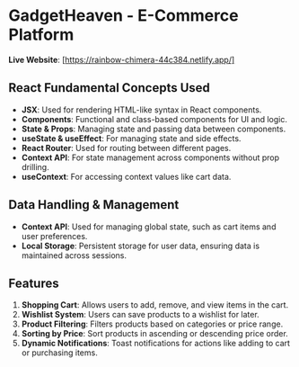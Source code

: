 # GadgetHeaven - E-Commerce Platform

**Live Website**: [https://rainbow-chimera-44c384.netlify.app/]

## React Fundamental Concepts Used
- **JSX**: Used for rendering HTML-like syntax in React components.
- **Components**: Functional and class-based components for UI and logic.
- **State & Props**: Managing state and passing data between components.
- **useState & useEffect**: For managing state and side effects.
- **React Router**: Used for routing between different pages.
- **Context API**: For state management across components without prop drilling.
- **useContext**: For accessing context values like cart data.

## Data Handling & Management
- **Context API**: Used for managing global state, such as cart items and user preferences.
- **Local Storage**: Persistent storage for user data, ensuring data is maintained across sessions.

## Features
1. **Shopping Cart**: Allows users to add, remove, and view items in the cart.
2. **Wishlist System**: Users can save products to a wishlist for later.
3. **Product Filtering**: Filters products based on categories or price range.
4. **Sorting by Price**: Sort products in ascending or descending price order.
5. **Dynamic Notifications**: Toast notifications for actions like adding to cart or purchasing items.



